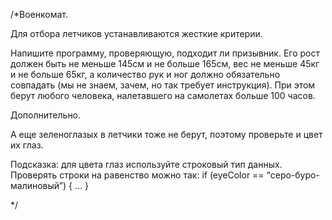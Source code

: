 /*Военкомат.

Для отбора летчиков устанавливаются жесткие критерии.

Напишите программу, проверяющую, подходит ли призывник. Его рост должен быть не меньше 145см и не больше 165см, 
вес не меньше 45кг и не больше 65кг, а количество рук и ног должно обязательно совпадать (мы не знаем, зачем, 
но так требует инструкция). При этом берут любого человека, налетавшего на самолетах больше 100 часов.

Дополнительно.

А еще зеленоглазых в летчики тоже не берут, поэтому проверьте и цвет их глаз.

Подсказка: для цвета глаз используйте строковый тип данных. Проверять строки на равенство можно так:
if (eyeColor == “серо-буро-малиновый”) { … }


*/
